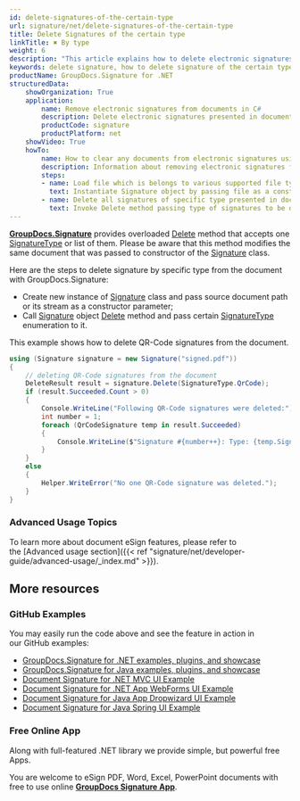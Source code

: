 ```yaml
---
id: delete-signatures-of-the-certain-type
url: signature/net/delete-signatures-of-the-certain-type
title: Delete Signatures of the certain type
linkTitle: ✖ By type
weight: 6
description: "This article explains how to delete electronic signatures of the certain type with GroupDocs.Signature API."
keywords: delete signature, how to delete signature of the certain type
productName: GroupDocs.Signature for .NET
structuredData:
    showOrganization: True
    application:    
        name: Remove electronic signatures from documents in C#    
        description: Delete electronic signatures presented in documents in convenient way with C# language and GroupDocs.Signature for .NET APIs
        productCode: signature
        productPlatform: net 
    showVideo: True
    howTo:
        name: How to clear any documents from electronic signatures using C# 
        description: Information about removing electronic signatures from documents by C#
        steps:
        - name: Load file which is belongs to various supported file types
          text: Instantiate Signature object by passing file as a constructor parameter. You may provide either file path or file stream. 
        - name: Delete all signatures of specific type presented in document 
          text: Invoke Delete method passing type of signatures to be deleted.
---
```

[**GroupDocs.Signature**](https://products.groupdocs.com/signature/net) provides overloaded [Delete](https://reference.groupdocs.com/signature/net/groupdocs.signature/signature/delete) method that accepts one [SignatureType](https://reference.groupdocs.com/signature/net/groupdocs.signature.domain/signaturetype) or list of them.
Please be aware that this method modifies the same document that was passed to constructor of the [Signature](https://reference.groupdocs.com/signature/net/groupdocs.signature/signature) class.

Here are the steps to delete signature by specific type from the document with GroupDocs.Signature:

* Create new instance of [Signature](https://reference.groupdocs.com/signature/net/groupdocs.signature/signature) class and pass source document path or its stream as a constructor parameter;
* Call [Signature](https://reference.groupdocs.com/signature/net/groupdocs.signature/signature) object [Delete](https://reference.groupdocs.com/signature/net/groupdocs.signature/signature/delete) method and pass certain [SignatureType](https://reference.groupdocs.com/signature/net/groupdocs.signature.domain/signaturetype) enumeration to it.

This example shows how to delete QR-Code signatures from the document.

```csharp
using (Signature signature = new Signature("signed.pdf"))
{
    // deleting QR-Code signatures from the document
    DeleteResult result = signature.Delete(SignatureType.QrCode);
    if (result.Succeeded.Count > 0)
    {
        Console.WriteLine("Following QR-Code signatures were deleted:");                    
        int number = 1;
        foreach (QrCodeSignature temp in result.Succeeded)
        {
            Console.WriteLine($"Signature #{number++}: Type: {temp.SignatureType} Id:{temp.SignatureId}, Text: {temp.Text}");
        }
    }
    else
    {
        Helper.WriteError("No one QR-Code signature was deleted.");
    }
}
```

### Advanced Usage Topics

To learn more about document eSign features, please refer to the [Advanced usage section]({{< ref "signature/net/developer-guide/advanced-usage/_index.md" >}}).

## More resources

### GitHub Examples

You may easily run the code above and see the feature in action in our GitHub examples:

* [GroupDocs.Signature for .NET examples, plugins, and showcase](https://github.com/groupdocs-signature/GroupDocs.Signature-for-.NET)
* [GroupDocs.Signature for Java examples, plugins, and showcase](https://github.com/groupdocs-signature/GroupDocs.Signature-for-Java)
* [Document Signature for .NET MVC UI Example](https://github.com/groupdocs-signature/GroupDocs.Signature-for-.NET-MVC)
* [Document Signature for .NET App WebForms UI Example](https://github.com/groupdocs-signature/GroupDocs.Signature-for-.NET-WebForms)
* [Document Signature for Java App Dropwizard UI Example](https://github.com/groupdocs-signature/GroupDocs.Signature-for-Java-Dropwizard)
* [Document Signature for Java Spring UI Example](https://github.com/groupdocs-signature/GroupDocs.Signature-for-Java-Spring)

### Free Online App

Along with full-featured .NET library we provide simple, but powerful free Apps.

You are welcome to eSign PDF, Word, Excel, PowerPoint documents with free to use online **[GroupDocs Signature App](https://products.groupdocs.app/signature)**.
